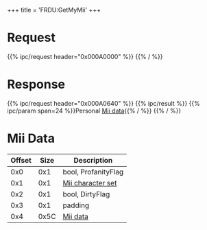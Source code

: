 +++
title = 'FRDU:GetMyMii'
+++

# Request

{{% ipc/request header="0x000A0000" %}}
{{% / %}}

# Response

{{% ipc/request header="0x000A0640" %}}
{{% ipc/result %}}
{{% ipc/param span=24 %}}Personal [Mii data](FRDU:GetMyMii#mii_data "wikilink"){{% / %}}
{{% / %}}

# Mii Data

| Offset | Size | Description                                    |
|--------|------|------------------------------------------------|
| 0x0    | 0x1  | bool, ProfanityFlag                            |
| 0x1    | 0x1  | [Mii character set](Mii#mii_format "wikilink") |
| 0x2    | 0x1  | bool, DirtyFlag                                |
| 0x3    | 0x1  | padding                                        |
| 0x4    | 0x5C | [Mii data](Mii#mii_format "wikilink")          |
